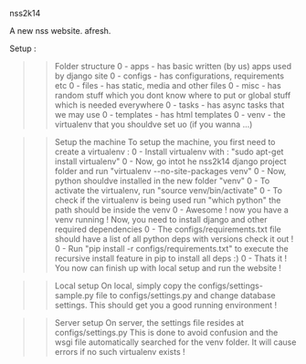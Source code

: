 nss2k14

A new nss website. afresh.

Setup :
>> Folder structure
0 - apps        - has basic written (by us) apps used by django site
0 - configs     - has configurations, requirements etc
0 - files       - has static, media and other files
0 - misc        - has random stuff which you dont know where to put or global stuff which is needed everywhere
0 - tasks       - has async tasks that we may use
0 - templates   - has html templates
0 - venv        - the virtualenv that you shouldve set uo (if you wanna ...)


>> Setup the machine 
    To setup the machine, you first need to create a virtualenv :
0 - Install virtualenv with : "sudo apt-get install virtualenv"
0 - Now, go intot he nss2k14 django project folder and run "virtualenv --no-site-packages venv"
0 - Now, python shouldve installed in the new folder "venv"
0 - To activate the virtualenv, run "source venv/bin/activate"
0 - To check if the virtualenv is being used run "which python" the path should be inside the venv
0 - Awesome ! now you have a venv running !
    Now, you need to install django and other required dependencies
0 - The configs/requirements.txt file should have a list of all python deps with versions check it out !
0 - Run "pip install -r configs/requirements.txt" to execute the recursive install feature in pip to install all deps :)
0 - Thats it ! You now can finish up with local setup and run the website !

>> Local setup
    On local, simply copy the configs/settings-sample.py file to configs/settings.py and change database settings.
    This should get you a good running environment !
    
>> Server setup
    On server, the settings file resides at configs/settings.py This is done to avoid confusion and the wsgi file automatically searched for the venv folder. It will cause errors if no such virtualenv exists !



